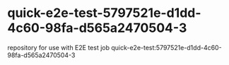 # quick-e2e-test-5797521e-d1dd-4c60-98fa-d565a2470504-3
repository for use with E2E test job quick-e2e-test:5797521e-d1dd-4c60-98fa-d565a2470504-3

